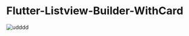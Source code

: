# Flutter-Listview-Builder-WithCard

![udddd](https://user-images.githubusercontent.com/20543298/55688156-530ff800-5997-11e9-96d2-c7315da3de25.PNG)
